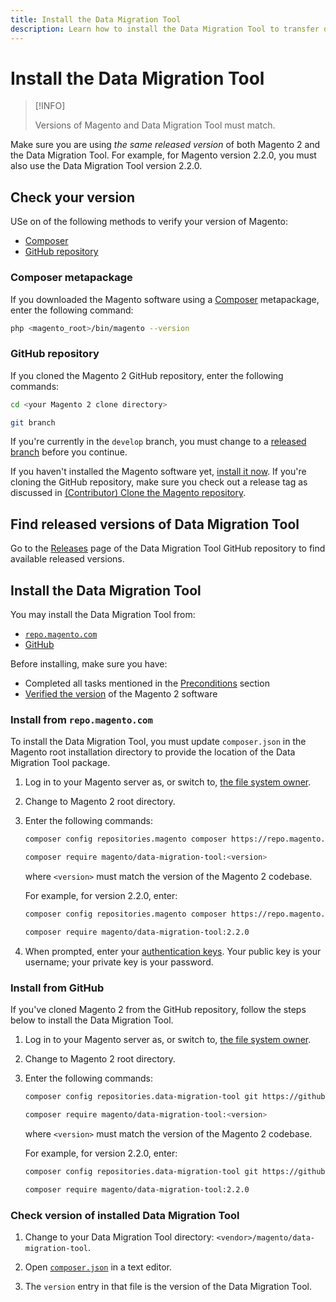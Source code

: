 ```yaml
---
title: Install the Data Migration Tool
description: Learn how to install the Data Migration Tool to transfer data between Magento 1 and Magento 2.
---
```


# Install the Data Migration Tool

>[!INFO]
>
>Versions of Magento and Data Migration Tool must match.


Make sure you are using *the same released version* of both Magento 2 and the Data Migration Tool. For example, for Magento version 2.2.0, you must also use the Data Migration Tool version 2.2.0.

## Check your version

USe on of the following methods to verify your version of Magento:

- [Composer](#composer-metapackage)
- [GitHub repository](#github-repository)

### Composer metapackage

If you downloaded the Magento software using a [Composer](https://glossary.magento.com/composer) metapackage, enter the following command:

```bash
php <magento_root>/bin/magento --version
```

### GitHub repository

If you cloned the Magento 2 GitHub repository, enter the following commands:

```bash
cd <your Magento 2 clone directory>
```

```bash
git branch
```

If you're currently in the `develop` branch, you must change to a <a href="https://devdocs.magento.com/guides/v2.4/install-gde/install/cli/dev_downgrade.html">released branch</a> before you continue.

If you haven't installed the Magento software yet, [install it now](https://devdocs.magento.com/guides/v2.4/install-gde/bk-install-guide.html).
If you're cloning the GitHub repository, make sure you check out a release tag as discussed in [(Contributor) Clone the Magento repository](https://devdocs.magento.com/guides/v2.4/install-gde/prereq/dev_install.html).

## Find released versions of Data Migration Tool

Go to the [Releases](https://github.com/magento/data-migration-tool/releases) page of the Data Migration Tool GitHub repository to find available released versions.

## Install the Data Migration Tool

You may install the Data Migration Tool from:

- [`repo.magento.com`](#install-from-repomagentocom)
- [GitHub](#install-from-github)

Before installing, make sure you have:

-  Completed all tasks mentioned in the [Preconditions](prerequisites.md) section
-  [Verified the version](install.md#check-your-version) of the Magento 2 software

### Install from `repo.magento.com`

To install the Data Migration Tool, you must update `composer.json` in the Magento root installation directory to provide the location of the Data Migration Tool package.

1. Log in to your Magento server as, or switch to, <a href="https://devdocs.magento.com/guides/v2.4/install-gde/prereq/file-sys-perms-over.html">the file system owner</a>.
1. Change to Magento 2 root directory.
1. Enter the following commands:

   ```bash
   composer config repositories.magento composer https://repo.magento.com
   ```

   ```bash
   composer require magento/data-migration-tool:<version>
   ```

   where `<version>` must match the version of the Magento 2 codebase.

   For example, for version 2.2.0, enter:

   ```bash
   composer config repositories.magento composer https://repo.magento.com
   ```

   ```bash
   composer require magento/data-migration-tool:2.2.0
   ```

1. When prompted, enter your <a href="https://devdocs.magento.com/guides/v2.4/install-gde/prereq/connect-auth.html">authentication keys</a>. Your public key is your username; your private key is your password.

### Install from GitHub

If you've cloned Magento 2 from the GitHub repository, follow the steps below to install the Data Migration Tool.

1. Log in to your Magento server as, or switch to, <a href="https://devdocs.magento.com/guides/v2.4/install-gde/prereq/file-sys-perms-over.html">the file system owner</a>.
1. Change to Magento 2 root directory.
1. Enter the following commands:

   ```bash
   composer config repositories.data-migration-tool git https://github.com/magento/data-migration-tool
   ```

   ```bash
   composer require magento/data-migration-tool:<version>
   ```

   where `<version>` must match the version of the Magento 2 codebase.

   For example, for version 2.2.0, enter:

   ```bash
   composer config repositories.data-migration-tool git https://github.com/magento/data-migration-tool
   ```

   ```bash
   composer require magento/data-migration-tool:2.2.0
   ```

### Check version of installed Data Migration Tool

1. Change to your Data Migration Tool directory: `<vendor>/magento/data-migration-tool`.

1. Open [`composer.json`](https://github.com/magento/data-migration-tool/blob/2.4/composer.json) in a text editor.

1. The `version` entry in that file is the version of the Data Migration Tool.
